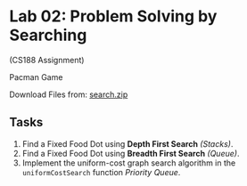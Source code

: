 # Lab 02: Problem Solving by Searching
(CS188 Assignment)

Pacman Game

Download Files from: [search.zip](https://s3-us-west-2.amazonaws.com/cs188websitecontent/projects/release/search/v1/001/search.zip)

## Tasks
1. Find a Fixed Food Dot using **Depth First Search** *(Stacks)*.
2. Find a Fixed Food Dot using **Breadth First Search** *(Queue)*.
3. Implement the uniform-cost graph search algorithm in the `uniformCostSearch` function *Priority Queue*.